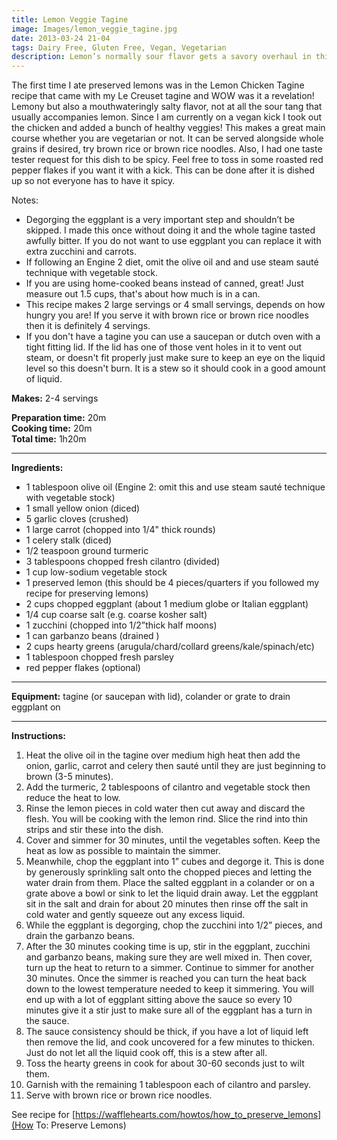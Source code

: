 ```yaml
---
title: Lemon Veggie Tagine
image: Images/lemon_veggie_tagine.jpg
date: 2013-03-24 21-04
tags: Dairy Free, Gluten Free, Vegan, Vegetarian
description: Lemon’s normally sour flavor gets a savory overhaul in this vegetarian Moroccan tagine. And don't worry, you don't have to have a tagine to make this.
---
```

The first time I ate preserved lemons was in the Lemon Chicken Tagine recipe that came with my Le Creuset tagine and WOW was it a revelation! Lemony but also a mouthwateringly salty flavor, not at all the sour tang that usually accompanies lemon. Since I am currently on a vegan kick I took out the chicken and added a bunch of healthy veggies! This makes a great main course whether you are vegetarian or not. It can be served alongside whole grains if desired, try brown rice or brown rice noodles. Also, I had one taste tester request for this dish to be spicy. Feel free to toss in some roasted red pepper flakes if you want it with a kick. This can be done after it is dished up so not everyone has to have it spicy.

Notes: 
- Degorging the eggplant is a very important step and shouldn’t be skipped. I made this once without doing it and the whole tagine tasted awfully bitter. If you do not want to use eggplant you can replace it with extra zucchini and carrots. 
- If following an Engine 2 diet, omit the olive oil and and use steam sauté technique with vegetable stock.
- If you are using home-cooked beans instead of canned, great! Just measure out 1.5 cups, that's about how much is in a can.
- This recipe makes 2 large servings or 4 small servings, depends on how hungry you are! If you serve it with brown rice or brown rice noodles then it is definitely 4 servings.
- If you don't have a tagine you can use a saucepan or dutch oven with a tight fitting lid. If the lid has one of those vent holes in it to vent out steam, or doesn't fit properly just make sure to keep an eye on the liquid level so this doesn't burn. It is a stew so it should cook in a good amount of liquid.

**Makes:** 2-4 servings

**Preparation time:** 20m  
**Cooking time:** 20m  
**Total time:** 1h20m

---

**Ingredients:**

- 1 tablespoon olive oil (Engine 2: omit this and use steam sauté technique with vegetable stock)
- 1 small yellow onion (diced)
- 5 garlic cloves (crushed)
- 1 large carrot (chopped into 1/4" thick rounds)
- 1  celery stalk (diced)
- 1/2 teaspoon ground turmeric
- 3 tablespoons chopped fresh cilantro (divided)
- 1 cup low-sodium vegetable stock
- 1 preserved lemon (this should be 4 pieces/quarters if you followed my recipe for preserving lemons)
- 2 cups chopped eggplant (about 1 medium globe or Italian eggplant)
- 1/4 cup coarse salt (e.g. coarse kosher salt)
- 1 zucchini (chopped into 1/2”thick half moons)
- 1 can garbanzo beans (drained )
- 2 cups hearty greens (arugula/chard/collard greens/kale/spinach/etc)
- 1  tablespoon chopped fresh parsley
-  red pepper flakes (optional)


---

**Equipment:** tagine (or saucepan with lid), colander or grate to drain eggplant on 

---

**Instructions:**

1. Heat the olive oil in the tagine over medium high heat then add the onion, garlic, carrot and celery then sauté until they are just beginning to brown (3-5 minutes).
1. Add the turmeric, 2 tablespoons of cilantro and vegetable stock then reduce the heat to low. 
1. Rinse the lemon pieces in cold water then cut away and discard the flesh. You will be cooking with the lemon rind. Slice the rind into thin strips and stir these into the dish.
1. Cover and simmer for 30 minutes, until the vegetables soften. Keep the heat as low as possible to maintain the simmer.
1. Meanwhile, chop the eggplant into 1” cubes and degorge it. This is done by generously sprinkling salt onto the chopped pieces and letting the water drain from them. Place the salted eggplant in a colander or on a grate above a bowl or sink to let the liquid drain away. Let the eggplant sit in the salt and drain for about 20 minutes then rinse off the salt in cold water and gently squeeze out any excess liquid. 
1. While the eggplant is degorging, chop the zucchini into 1/2” pieces, and drain the garbanzo beans.
1. After the 30 minutes cooking time is up, stir in the eggplant, zucchini and garbanzo beans, making sure they are well mixed in. Then cover, turn up the heat to return to a simmer. Continue to simmer for another 30 minutes. Once the simmer is reached you can turn the heat back down to the lowest temperature needed to keep it simmering. You will end up with a lot of eggplant sitting above the sauce so every 10 minutes give it a stir just to make sure all of the eggplant has a turn in the sauce. 
1. The sauce consistency should be thick, if you have a lot of liquid left then remove the lid, and cook uncovered for a few minutes to thicken. Just do not let all the liquid cook off, this is a stew after all.
1. Toss the hearty greens in cook for about 30-60 seconds just to wilt them.
1. Garnish with the remaining 1 tablespoon each of cilantro and parsley. 
1. Serve with brown rice or brown rice noodles. 


See recipe for [https://wafflehearts.com/howtos/how_to_preserve_lemons](How To: Preserve Lemons)
